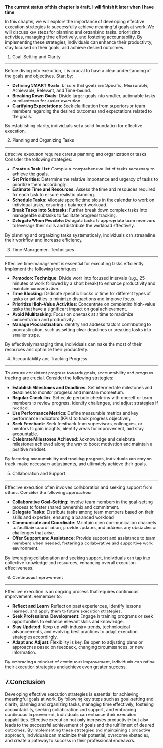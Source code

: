 **The current status of this chapter is draft. I will finish it later when I have time**

In this chapter, we will explore the importance of developing effective execution strategies to successfully achieve meaningful goals at work. We will discuss key steps for planning and organizing tasks, prioritizing activities, managing time effectively, and fostering accountability. By implementing these strategies, individuals can enhance their productivity, stay focused on their goals, and achieve desired outcomes.

1. Goal-Setting and Clarity
---------------------------

Before diving into execution, it is crucial to have a clear understanding of the goals and objectives. Start by:

* **Defining SMART Goals**: Ensure that goals are Specific, Measurable, Achievable, Relevant, and Time-bound.
* **Breaking Down Goals**: Divide larger goals into smaller, actionable tasks or milestones for easier execution.
* **Clarifying Expectations**: Seek clarification from superiors or team members regarding the desired outcomes and expectations related to the goals.

By establishing clarity, individuals set a solid foundation for effective execution.

2. Planning and Organizing Tasks
--------------------------------

Effective execution requires careful planning and organization of tasks. Consider the following strategies:

* **Create a Task List**: Compile a comprehensive list of tasks necessary to achieve the goals.
* **Set Priorities**: Determine the relative importance and urgency of tasks to prioritize them accordingly.
* **Estimate Time and Resources**: Assess the time and resources required for each task to ensure realistic planning.
* **Schedule Tasks**: Allocate specific time slots in the calendar to work on individual tasks, ensuring a balanced workload.
* **Break Tasks into Subtasks**: Further break down complex tasks into manageable subtasks to facilitate progress tracking.
* **Delegate When Possible**: Delegate tasks to appropriate team members to leverage their skills and distribute the workload effectively.

By planning and organizing tasks systematically, individuals can streamline their workflow and increase efficiency.

3. Time Management Techniques
-----------------------------

Effective time management is essential for executing tasks efficiently. Implement the following techniques:

* **Pomodoro Technique**: Divide work into focused intervals (e.g., 25 minutes of work followed by a short break) to enhance productivity and maintain concentration.
* **Time Blocking**: Dedicate specific blocks of time for different types of tasks or activities to minimize distractions and improve focus.
* **Prioritize High-Value Activities**: Concentrate on completing high-value tasks that have a significant impact on goal achievement.
* **Avoid Multitasking**: Focus on one task at a time to maximize concentration and productivity.
* **Manage Procrastination**: Identify and address factors contributing to procrastination, such as setting clear deadlines or breaking tasks into smaller steps.

By effectively managing time, individuals can make the most of their resources and optimize their productivity.

4. Accountability and Tracking Progress
---------------------------------------

To ensure consistent progress towards goals, accountability and progress tracking are crucial. Consider the following strategies:

* **Establish Milestones and Deadlines**: Set intermediate milestones and deadlines to monitor progress and maintain momentum.
* **Regular Check-Ins**: Schedule periodic check-ins with oneself or team members to review progress, identify challenges, and adjust strategies if needed.
* **Use Performance Metrics**: Define measurable metrics and key performance indicators (KPIs) to track progress objectively.
* **Seek Feedback**: Seek feedback from supervisors, colleagues, or mentors to gain insights, identify areas for improvement, and stay accountable.
* **Celebrate Milestones Achieved**: Acknowledge and celebrate milestones achieved along the way to boost motivation and maintain a positive mindset.

By fostering accountability and tracking progress, individuals can stay on track, make necessary adjustments, and ultimately achieve their goals.

5. Collaboration and Support
----------------------------

Effective execution often involves collaboration and seeking support from others. Consider the following approaches:

* **Collaborative Goal-Setting**: Involve team members in the goal-setting process to foster shared ownership and commitment.
* **Delegate Tasks**: Distribute tasks among team members based on their skills and expertise, ensuring a balanced workload.
* **Communicate and Coordinate**: Maintain open communication channels to facilitate coordination, provide updates, and address any obstacles or challenges that arise.
* **Offer Support and Assistance**: Provide support and assistance to team members when needed, fostering a collaborative and supportive work environment.

By leveraging collaboration and seeking support, individuals can tap into collective knowledge and resources, enhancing overall execution effectiveness.

6. Continuous Improvement
-------------------------

Effective execution is an ongoing process that requires continuous improvement. Remember to:

* **Reflect and Learn**: Reflect on past experiences, identify lessons learned, and apply them to future execution strategies.
* **Seek Professional Development**: Engage in training programs or seek opportunities to enhance relevant skills and knowledge.
* **Stay Updated**: Keep up with industry trends, technological advancements, and evolving best practices to adapt execution strategies accordingly.
* **Adapt and Adjust**: Flexibility is key. Be open to adjusting plans or approaches based on feedback, changing circumstances, or new information.

By embracing a mindset of continuous improvement, individuals can refine their execution strategies and achieve even greater success.

7.Conclusion
------------

Developing effective execution strategies is essential for achieving meaningful goals at work. By following key steps such as goal-setting and clarity, planning and organizing tasks, managing time effectively, fostering accountability, seeking collaboration and support, and embracing continuous improvement, individuals can enhance their execution capabilities. Effective execution not only increases productivity but also leads to the successful achievement of goals and the fulfillment of desired outcomes. By implementing these strategies and maintaining a proactive approach, individuals can maximize their potential, overcome obstacles, and create a pathway to success in their professional endeavors.
